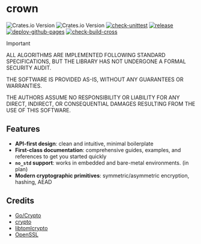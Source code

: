 # crown

![Crates.io Version](<https://img.shields.io/crates/v/crown?label=crown(crates.io)>)
![Crates.io Version](<https://img.shields.io/crates/v/crown-bin?label=crown-bin(crates.io)>)
[![check-unittest](https://github.com/cathaysia/crown/actions/workflows/check-unittest.yaml/badge.svg)](https://github.com/cathaysia/crown/actions/workflows/check-unittest.yaml)
[![release](https://github.com/cathaysia/crown/actions/workflows/release.yaml/badge.svg)](https://github.com/cathaysia/crown/actions/workflows/release.yaml)
[![deploy-github-pages](https://github.com/cathaysia/crown/actions/workflows/deploy.yml/badge.svg)](https://github.com/cathaysia/crown/actions/workflows/deploy.yml)
[![check-build-cross](https://github.com/cathaysia/crown/actions/workflows/check-build-cross.yaml/badge.svg)](https://github.com/cathaysia/crown/actions/workflows/check-build-cross.yaml)

> [!IMPORTANT]
> ALL ALGORITHMS ARE IMPLEMENTED FOLLOWING STANDARD SPECIFICATIONS, BUT THE LIBRARY HAS NOT UNDERGONE A FORMAL SECURITY AUDIT.
>
> THE SOFTWARE IS PROVIDED AS-IS, WITHOUT ANY GUARANTEES OR WARRANTIES.
>
> THE AUTHORS ASSUME NO RESPONSIBILITY OR LIABILITY FOR ANY DIRECT, INDIRECT, OR CONSEQUENTIAL DAMAGES RESULTING FROM THE USE OF THIS SOFTWARE.

## Features

* **API-first design**: clean and intuitive, minimal boilerplate
* **First-class documentation**: comprehensive guides, examples, and references to get you started quickly
* **`no_std` support**: works in embedded and bare-metal environments. (in plan)
* **Modern cryptographic primitives**: symmetric/asymmetric encryption, hashing, AEAD

## Credits

- [Go/Crypto](https://github.com/golang/go/tree/master/src/crypto)
- [crypto](https://github.com/golang/crypto)
- [libtomlcrypto](https://github.com/libtom/libtomcrypt)
- [OpenSSL](https://github.com/openssl/openssl)

